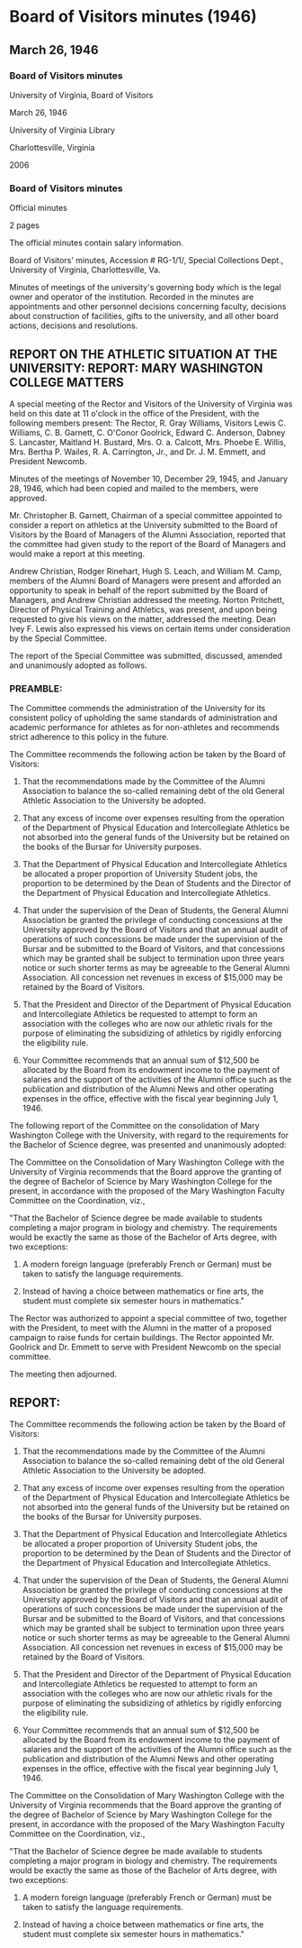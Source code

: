<!-- llmformatted -->
# Board of Visitors minutes (1946)

## March 26, 1946

### Board of Visitors minutes

University of Virginia, Board of Visitors

March 26, 1946

University of Virginia Library

Charlottesville, Virginia

2006

### Board of Visitors minutes

Official minutes

2 pages

The official minutes contain salary information.

Board of Visitors' minutes, Accession # RG-1/1/, Special Collections Dept., University of Virginia, Charlottesville, Va.

Minutes of meetings of the university's governing body which is the legal owner and operator of the institution. Recorded in the minutes are appointments and other personnel decisions concerning faculty, decisions about construction of facilities, gifts to the university, and all other board actions, decisions and resolutions.

## REPORT ON THE ATHLETIC SITUATION AT THE UNIVERSITY: REPORT: MARY WASHINGTON COLLEGE MATTERS

A special meeting of the Rector and Visitors of the University of Virginia was held on this date at 11 o'clock in the office of the President, with the following members present: The Rector, R. Gray Williams, Visitors Lewis C. Williams, C. B. Garnett, C. O'Conor Goolrick, Edward C. Anderson, Dabney S. Lancaster, Maitland H. Bustard, Mrs. O. a. Calcott, Mrs. Phoebe E. Willis, Mrs. Bertha P. Wailes, R. A. Carrington, Jr., and Dr. J. M. Emmett, and President Newcomb.

Minutes of the meetings of November 10, December 29, 1945, and January 28, 1946, which had been copied and mailed to the members, were approved.

Mr. Christopher B. Garnett, Chairman of a special committee appointed to consider a report on athletics at the University submitted to the Board of Visitors by the Board of Managers of the Alumni Association, reported that the committee had given study to the report of the Board of Managers and would make a report at this meeting.

Andrew Christian, Rodger Rinehart, Hugh S. Leach, and William M. Camp, members of the Alumni Board of Managers were present and afforded an opportunity to speak in behalf of the report submitted by the Board of Managers, and Andrew Christian addressed the meeting. Norton Pritchett, Director of Physical Training and Athletics, was present, and upon being requested to give his views on the matter, addressed the meeting. Dean Ivey F. Lewis also expressed his views on certain items under consideration by the Special Committee.

The report of the Special Committee was submitted, discussed, amended and unanimously adopted as follows.

### PREAMBLE:

The Committee commends the administration of the University for its consistent policy of upholding the same standards of administration and academic performance for athletes as for non-athletes and recommends strict adherence to this policy in the future.

The Committee recommends the following action be taken by the Board of Visitors:

1. That the recommendations made by the Committee of the Alumni Association to balance the so-called remaining debt of the old General Athletic Association to the University be adopted.

2. That any excess of income over expenses resulting from the operation of the Department of Physical Education and Intercollegiate Athletics be not absorbed into the general funds of the University but be retained on the books of the Bursar for University purposes.

3. That the Department of Physical Education and Intercollegiate Athletics be allocated a proper proportion of University Student jobs, the proportion to be determined by the Dean of Students and the Director of the Department of Physical Education and Intercollegiate Athletics.

4. That under the supervision of the Dean of Students, the General Alumni Association be granted the privilege of conducting concessions at the University approved by the Board of Visitors and that an annual audit of operations of such concessions be made under the supervision of the Bursar and be submitted to the Board of Visitors, and that concessions which may be granted shall be subject to termination upon three years notice or such shorter terms as may be agreeable to the General Alumni Association. All concession net revenues in excess of $15,000 may be retained by the Board of Visitors.

5. That the President and Director of the Department of Physical Education and Intercollegiate Athletics be requested to attempt to form an association with the colleges who are now our athletic rivals for the purpose of eliminating the subsidizing of athletics by rigidly enforcing the eligibility rule.

6. Your Committee recommends that an annual sum of $12,500 be allocated by the Board from its endowment income to the payment of salaries and the support of the activities of the Alumni office such as the publication and distribution of the Alumni News and other operating expenses in the office, effective with the fiscal year beginning July 1, 1946.

The following report of the Committee on the consolidation of Mary Washington College with the University, with regard to the requirements for the Bachelor of Science degree, was presented and unanimously adopted:

The Committee on the Consolidation of Mary Washington College with the University of Virginia recommends that the Board approve the granting of the degree of Bachelor of Science by Mary Washington College for the present, in accordance with the proposed of the Mary Washington Faculty Committee on the Coordination, viz.,

"That the Bachelor of Science degree be made available to students completing a major program in biology and chemistry. The requirements would be exactly the same as those of the Bachelor of Arts degree, with two exceptions:

1. A modern foreign language (preferably French or German) must be taken to satisfy the language requirements.

2. Instead of having a choice between mathematics or fine arts, the student must complete six semester hours in mathematics."

The Rector was authorized to appoint a special committee of two, together with the President, to meet with the Alumni in the matter of a proposed campaign to raise funds for certain buildings. The Rector appointed Mr. Goolrick and Dr. Emmett to serve with President Newcomb on the special committee.

The meeting then adjourned.

## REPORT:

The Committee recommends the following action be taken by the Board of Visitors:

1. That the recommendations made by the Committee of the Alumni Association to balance the so-called remaining debt of the old General Athletic Association to the University be adopted.

2. That any excess of income over expenses resulting from the operation of the Department of Physical Education and Intercollegiate Athletics be not absorbed into the general funds of the University but be retained on the books of the Bursar for University purposes.

3. That the Department of Physical Education and Intercollegiate Athletics be allocated a proper proportion of University Student jobs, the proportion to be determined by the Dean of Students and the Director of the Department of Physical Education and Intercollegiate Athletics.

4. That under the supervision of the Dean of Students, the General Alumni Association be granted the privilege of conducting concessions at the University approved by the Board of Visitors and that an annual audit of operations of such concessions be made under the supervision of the Bursar and be submitted to the Board of Visitors, and that concessions which may be granted shall be subject to termination upon three years notice or such shorter terms as may be agreeable to the General Alumni Association. All concession net revenues in excess of $15,000 may be retained by the Board of Visitors.

5. That the President and Director of the Department of Physical Education and Intercollegiate Athletics be requested to attempt to form an association with the colleges who are now our athletic rivals for the purpose of eliminating the subsidizing of athletics by rigidly enforcing the eligibility rule.

6. Your Committee recommends that an annual sum of $12,500 be allocated by the Board from its endowment income to the payment of salaries and the support of the activities of the Alumni office such as the publication and distribution of the Alumni News and other operating expenses in the office, effective with the fiscal year beginning July 1, 1946.

The Committee on the Consolidation of Mary Washington College with the University of Virginia recommends that the Board approve the granting of the degree of Bachelor of Science by Mary Washington College for the present, in accordance with the proposed of the Mary Washington Faculty Committee on the Coordination, viz.,

"That the Bachelor of Science degree be made available to students completing a major program in biology and chemistry. The requirements would be exactly the same as those of the Bachelor of Arts degree, with two exceptions:

1. A modern foreign language (preferably French or German) must be taken to satisfy the language requirements.

2. Instead of having a choice between mathematics or fine arts, the student must complete six semester hours in mathematics."
